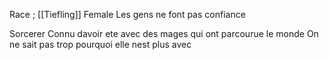 Race ; [[Tiefling]]
Female
Les gens ne font pas confiance

Sorcerer
Connu davoir ete avec des mages qui ont parcourue le monde
On ne sait pas trop pourquoi elle nest plus avec 
